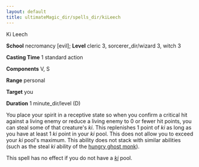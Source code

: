 ```yaml
---
layout: default
title: ultimateMagic_dir/spells_dir/kiLeech
---
```

Ki Leech

**School** necromancy [evil]; **Level** cleric 3, sorcerer_dir/wizard 3, witch 3

**Casting Time** 1 standard action

**Components** V, S

**Range** personal

**Target** you

**Duration** 1 minute_dir/level (D)

You place your spirit in a receptive state so when you confirm a critical hit against a living enemy or reduce a living enemy to 0 or fewer hit points, you can steal some of that creature's _ki_. This replenishes 1 point of _ki_ as long as you have at least 1 _ki_ point in your _ki_ pool. This does not allow you to exceed your _ki_ pool's maximum. This ability does not stack with similar abilities (such as the steal _ki_ ability of the [hungry ghost monk](../advanced_dir/coreClasses_dir/monk#_hungry-ghost-monk)).

This spell has no effect if you do not have a [_ki_](../../advanced_dir/coreClasses_dir/monk#_ki-pool) pool.

